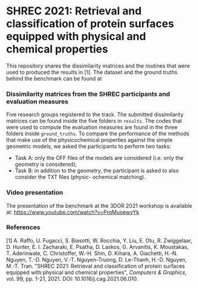 # SHREC 2021: Retrieval and classification of protein surfaces equipped with physical and chemical properties

This repository shares the dissimilarity matrices and the routines that were used to produced the results in [1]. The dataset and the ground truths behind the benchmark can be found at


### Dissimilarity matrices from the SHREC participants and evaluation measures
Five research groups registered to the track. The submitted dissimilarity matrices can be found inside the five folders in `results`. The codes that were used to compute the evaluation measures are found in the three folders inside  `ground_truths`. To compare the performance of the methods that make use of the physicochemical properties against the simple geometric models, we asked the participants to perform two tasks:
- Task A: only the OFF files of the models are considered (i.e. only the geometry is considered);
- Task B: in addition to the geometry, the participant is asked to also consider the TXT files (physic- ochemical matching).


### Video presentation
The presentation of the benchmark at the 3DOR 2021 workshop is available at:
https://www.youtube.com/watch?v=PrqMuoewyYk


### References
[1]   A. Raffo, U. Fugacci, S. Biasotti, W. Rocchia, Y. Liu, E. Otu, R. Zwiggelaar, D. Hunter, E. I. Zacharaki, E. Psatha, D. Laskos, G. Arvanitis, K. Moustakas, T. Aderinwale, C. Christoffer, W.-H. Shin, D. Kihara, A. Giachetti, H.-N. Nguyen, T.-D. Nguyen, V.-T. Nguyen-Truong, D. Le-Thanh, H.-D. Nguyen, M.-T. Tran. "SHREC 2021: Retrieval and classification of protein surfaces equipped with physical and chemical properties", *Computers & Graphics*, vol. 99, pp. 1-21, 2021. DOI: 10.1016/j.cag.2021.06.010.
